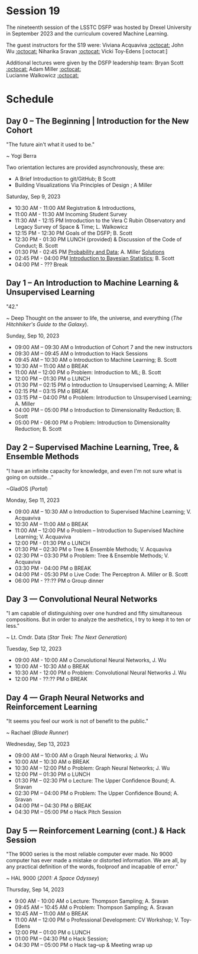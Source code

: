 # Session 19

The nineteenth session of the LSSTC DSFP was hosted by Drexel University in September 2023 and the curriculum covered Machine Learning. 

The guest instructors for the S19 were: 
Viviana Acquaviva [:octocat:](https://github.com/vacquaviva)
John Wu [:octocat:](https://github.com/jwuphysics)
Niharika Sravan [:octocat:](https://github.com/niharika-sravan)
Vicki Toy-Edens [:octocat:]

Additional lectures were given by the DSFP leadership team: 
Bryan Scott [:octocat:](https://github.com/bscot)
Adam Miller [:octocat:](https://github.com/adamamiller)  
Lucianne Walkowicz [:octocat:](https://github.com/lmwalkowicz)

# Schedule

## Day 0 – The Beginning | Introduction for the New Cohort

"The future ain't what it used to be."

~ Yogi Berra

Two orientation lectures are provided asynchronously, these are:
- A Brief Introduction to git/GitHub; B Scott 
- Building Visualizations Via Principles of Design ; A Miller

Saturday, Sep 9, 2023 

* 10:30 AM - 11:00 AM Registration & Introductions,
* 11:00 AM - 11:30 AM Incoming Student Survey 
* 11:30 AM - 12:15 PM Introduction to the Vera C Rubin Observatory and Legacy Survey of Space & Time; L. Walkowicz
* 12:15 PM - 12:30 PM Goals of the DSFP; B. Scott
* 12:30 PM - 01:30 PM LUNCH (provided) & Discussion of the Code of Conduct; B. Scott
* 01:30 PM - 02:45 PM [Probability and Data](./day0/ProbabilityAndData.ipynb); A. Miller [Solutions](./day0/ProbabilityAndDataSolutions.ipynb)
* 02:45 PM - 04:00 PM [Introduction to Bayesian Statistics](./day0/Introduction%20to%20Bayesian%20Reasoning%20(Session%2019%20Orientation)%20No%20Solutions.ipynb); B. Scott
* 04:00 PM - ??? Break
 
## Day 1 – An Introduction to Machine Learning & Unsupervised Learning 

"42."

~ Deep Thought on the answer to life, the universe, and everything (*The Hitchhiker's Guide to the Galaxy*). 

Sunday, Sep 10, 2023

 * 09:00 AM – 09:30 AM  o  Introduction of Cohort 7 and the new instructors
 * 09:30 AM – 09:45 AM  o  Introduction to Hack Sessions
 * 09:45 AM – 10:30 AM  o  Introduction to Machine Learning; B. Scott
 * 10:30 AM – 11:00 AM  o  BREAK
 * 11:00 AM – 12:00 PM  o  Problem: Introduction to ML; B. Scott
 * 12:00 PM – 01:30 PM  o  LUNCH
 * 01:30 PM – 02:15 PM  o  Introduction to Unsupervised Learning; A. Miller
 * 02:15 PM – 03:15 PM  o  BREAK
 * 03:15 PM – 04:00 PM  o Problem: Introduction to Unsupervised Learning; A. Miller
 * 04:00 PM – 05:00 PM  o Introduction to Dimensionality Reduction; B. Scott
 * 05:00 PM - 06:00 PM  o Problem: Introduction to Dimensionality Reduction; B. Scott
 
## Day 2 – Supervised Machine Learning, Tree, & Ensemble Methods 

"I have an infinite capacity for knowledge, and even I'm not sure what is going on outside..."

~GladOS (*Portal*)


Monday, Sep 11, 2023
 * 09:00 AM – 10:30 AM  o Introduction to Supervised Machine Learning; V. Acquaviva
 * 10:30 AM – 11:00 AM  o  BREAK
 * 11:00 AM – 12:00 PM  o Problem – Introduction to Supervised Machine Learning; V. Acquaviva
 * 12:00 PM - 01:30 PM o LUNCH 
 * 01:30 PM – 02:30 PM  o Tree & Ensemble Methods; V. Acquaviva
 * 02:30 PM – 03:30 PM  o Problem: Tree & Ensemble Methods; V. Acquaviva
 * 03:30 PM - 04:00 PM o BREAK 
 * 04:00 PM - 05:30 PM o Live Code: The Perceptron A. Miller or B. Scott 
 * 06:00 PM - ??:?? PM o Group dinner 
 
## Day 3 — Convolutional Neural Networks 

"I am capable of distinguishing over one hundred and fifty simultaneous compositions. But in order to analyze the aesthetics, I try to keep it to ten or less."

~ Lt. Cmdr. Data (*Star Trek: The Next Generation*)

Tuesday, Sep 12, 2023

* 09:00 AM - 10:00 AM o Convolutional Neural Networks, J. Wu 
* 10:00 AM - 10:30 AM o BREAK
* 10:30 AM - 12:00 PM o Problem: Convolutional Neural Networks J. Wu
* 12:00 PM - ??:?? PM o BREAK

## Day 4 — Graph Neural Networks and Reinforcement Learning

"It seems you feel our work is not of benefit to the public."

~ Rachael (*Blade Runner*)

Wednesday, Sep 13, 2023 

* 09:00 AM – 10:00 AM o Graph Neural Networks; J. Wu
* 10:00 AM – 10:30 AM o BREAK 
* 10:30 AM – 12:00 PM o Problem: Graph Neural Networks; J. Wu
* 12:00 PM – 01:30 PM o LUNCH 
* 01:30 PM – 02:30 PM o Lecture: The Upper Confidence Bound; A. Sravan
* 02:30 PM – 04:00 PM o Problem: The Upper Confidence Bound; A. Sravan
* 04:00 PM – 04:30 PM o BREAK 
* 04:30 PM – 05:00 PM o Hack Pitch Session  
 
## Day 5 — Reinforcement Learning (cont.) & Hack Session

"The 9000 series is the most reliable computer ever made. No 9000 computer has ever made a mistake or distorted information. We are all, by any practical definition of the words, foolproof and incapable of error."

~ HAL 9000 (*2001: A Space Odyssey*)

Thursday, Sep 14, 2023

* 9:00 AM - 10:00  AM o Lecture: Thompson Sampling; A. Sravan
* 09:45 AM – 10:45 AM o Problem: Thompson Sampling; A. Sravan
* 10:45 AM – 11:00 AM o BREAK 
* 11:00 AM – 12:00 PM o Professional Development: CV Workshop; V. Toy-Edens
* 12:00 PM – 01:00 PM o LUNCH 
* 01:00 PM – 04:30 PM o Hack Session;  
* 04:30 PM – 05:00 PM o Hack tag–up & Meeting wrap up 
